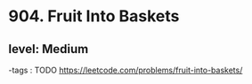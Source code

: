 # 904. Fruit Into Baskets
## level: Medium

-tags : TODO
https://leetcode.com/problems/fruit-into-baskets/
